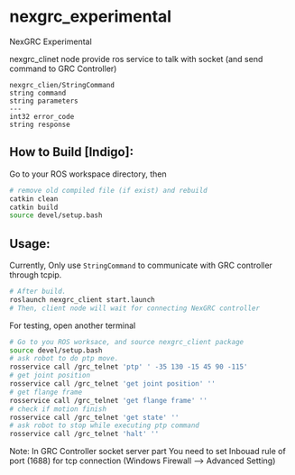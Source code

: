 # nexgrc_experimental
NexGRC Experimental

nexgrc_clinet node provide ros service to talk with socket (and send command to GRC Controller)
```
nexgrc_clien/StringCommand
string command
string parameters
---
int32 error_code
string response
```

## How to Build [Indigo]:
Go to your ROS workspace directory, then
``` bash
# remove old compiled file (if exist) and rebuild
catkin clean
catkin build
source devel/setup.bash
```

## Usage:
Currently, Only use `StringCommand` to communicate with GRC controller through tcpip.
``` bash
# After build.
roslaunch nexgrc_client start.launch
# Then, client node will wait for connecting NexGRC controller
```

For testing, open another terminal
``` bash
# Go to you ROS worksace, and source nexgrc_client package
source devel/setup.bash
# ask robot to do ptp move.
rosservice call /grc_telnet 'ptp' ' -35 130 -15 45 90 -115'
# get joint position
rosservice call /grc_telnet 'get joint position' ''
# get flange frame
rosservice call /grc_telnet 'get flange frame' ''
# check if motion finish
rosservice call /grc_telnet 'get state' ''
# ask robot to stop while executing ptp command
rosservice call /grc_telnet 'halt' ''
```

Note: In GRC Controller socket server part
You need to set Inbouad rule of port (1688) for tcp connection (Windows Firewall --> Advanced Setting)

